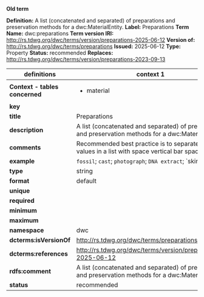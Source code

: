 **Old term**

**Definition:** A list (concatenated and separated) of preparations and preservation methods for a dwc:MaterialEntity.
**Label:** Preparations
**Term Name:** dwc:preparations
**Term version IRI:** http://rs.tdwg.org/dwc/terms/version/preparations-2025-06-12
**Version of:** http://rs.tdwg.org/dwc/terms/preparations
**Issued:** 2025-06-12
**Type:** Property
**Status:** recommended
**Replaces:** http://rs.tdwg.org/dwc/terms/version/preparations-2023-09-13


| definitions | context 1 |
|-|-|
| **Context - tables concerned** | <ul><li>material</li></ul> |
| **key** |  |
| **title** | Preparations |
| **description** | A list (concatenated and separated) of preparations and preservation methods for a dwc:MaterialEntity. |
| **comments** | Recommended best practice is to separate the values in a list with space vertical bar space (` | `). |
| **example** | `fossil`; `cast`; `photograph`; `DNA extract`; `skin | skull | skeleton`; `whole animal (EtOH) | tissue (EDTA)` |
| **type** | string |
| **format** | default |
| **unique** |  |
| **required** |  |
| **minimum** |  |
| **maximum** |  |
| **namespace** | dwc |
| **dcterms:isVersionOf** | http://rs.tdwg.org/dwc/terms/preparations |
| **dcterms:references** | http://rs.tdwg.org/dwc/terms/version/preparations-2025-06-12 |
| **rdfs:comment** | A list (concatenated and separated) of preparations and preservation methods for a dwc:MaterialEntity. |
| **status** | recommended |
